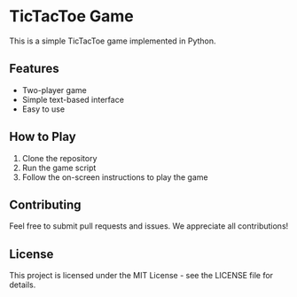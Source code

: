 # TicTacToe GameThis is a simple TicTacToe game implemented in Python.## Features- Two-player game- Simple text-based interface- Easy to use## How to Play1. Clone the repository2. Run the game script3. Follow the on-screen instructions to play the game## ContributingFeel free to submit pull requests and issues. We appreciate all contributions!## LicenseThis project is licensed under the MIT License - see the LICENSE file for details.